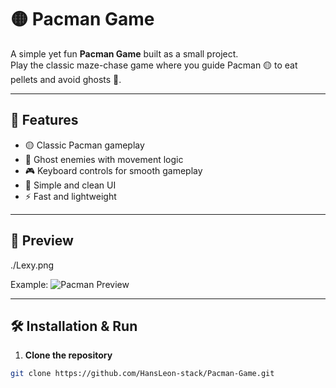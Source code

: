 # 🟡 Pacman Game

A simple yet fun **Pacman Game** built as a small project.  
Play the classic maze-chase game where you guide Pacman 🟡 to eat pellets and avoid ghosts 👻.

---

## 🚀 Features
- 🟡 Classic Pacman gameplay
- 👻 Ghost enemies with movement logic
- 🎮 Keyboard controls for smooth gameplay
- 🎨 Simple and clean UI
- ⚡ Fast and lightweight

---

## 📸 Preview
./Lexy.png

Example:
![Pacman Preview](./preview.png)

---

## 🛠️ Installation & Run

1. **Clone the repository**
```bash
git clone https://github.com/HansLeon-stack/Pacman-Game.git
